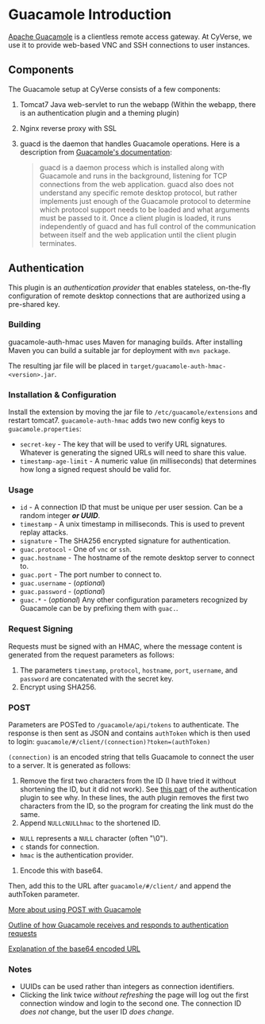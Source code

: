 # Guacamole Introduction

[Apache Guacamole](https://guacamole.apache.org/) is a clientless remote access gateway. At CyVerse, we use it to provide web-based VNC and SSH connections to user instances.


## Components

The Guacamole setup at CyVerse consists of a few components:

1. Tomcat7 Java web-servlet to run the webapp (Within the webapp, there is an authentication plugin and a theming plugin)

1. Nginx reverse proxy with SSL

1. guacd is the daemon that handles Guacamole operations. Here is a description from [Guacamole's documentation](http://guacamole.apache.org/doc/gug/guacamole-architecture.html#guacd):

    > guacd is a daemon process which is installed along with Guacamole and runs in the background, listening for TCP connections from the web application. guacd also does not understand any specific remote desktop protocol, but rather implements just enough of the Guacamole protocol to determine which protocol support needs to be loaded and what arguments must be passed to it. Once a client plugin is loaded, it runs independently of guacd and has full control of the communication between itself and the web application until the client plugin terminates.




## Authentication

This plugin is an _authentication provider_ that enables stateless, on-the-fly
configuration of remote desktop connections that are authorized using a
pre-shared key.


### Building

guacamole-auth-hmac uses Maven for managing builds. After installing Maven you can build a
suitable jar for deployment with `mvn package`.

The resulting jar file will be placed in `target/guacamole-auth-hmac-<version>.jar`.


### Installation & Configuration

Install the extension by moving the jar file to `/etc/guacamole/extensions` and restart tomcat7.
`guacamole-auth-hmac` adds two new config keys to `guacamole.properties`:

 * `secret-key` - The key that will be used to verify URL signatures.
    Whatever is generating the signed URLs will need to share this value.
 * `timestamp-age-limit` - A numeric value (in milliseconds) that determines how long
    a signed request should be valid for.


### Usage

 * `id`  - A connection ID that must be unique per user session. Can be a random integer ***or UUID***.
 * `timestamp` - A unix timestamp in milliseconds. This is used to prevent replay attacks.
 * `signature` - The SHA256 encrypted signature for authentication.
 * `guac.protocol` - One of `vnc` or `ssh`.
 * `guac.hostname` - The hostname of the remote desktop server to connect to.
 * `guac.port` - The port number to connect to.
 * `guac.username` - (_optional_)
 * `guac.password` - (_optional_)
 * `guac.*` - (_optional_) Any other configuration parameters recognized by
    Guacamole can be by prefixing them with `guac.`.


### Request Signing

Requests must be signed with an HMAC, where the message content is generated from the request parameters as follows:

 1. The parameters `timestamp`, `protocol`, `hostname`, `port`,  `username`, and `password` are concatenated with the secret key.
 1. Encrypt using SHA256.


### POST
Parameters are POSTed to `/guacamole/api/tokens` to authenticate. The response is then sent as JSON and contains `authToken` which is then used to login: `guacamole/#/client/(connection)?token=(authToken)`

`(connection)` is an encoded string that tells Guacamole to connect the user to a server. It is generated as follows:

1. Remove the first two characters from the ID (I have tried it without shortening the ID, but it did not work). See [this part](https://github.com/calvinmclean/guacamole-auth-hmac/blob/master/src/main/java/com/stephensugden/guacamole/net/hmac/HmacAuthenticationProvider.java#L175-L180) of the authentication plugin to see why. In these lines, the auth plugin removes the first two characters from the ID, so the program for creating the link must do the same.
1. Append `NULLcNULLhmac` to the shortened ID.
  - `NULL` represents a `NULL` character (often "\0").
  - `c` stands for connection.
  - `hmac` is the authentication provider.
1. Encode this with base64.

Then, add this to the URL after `guacamole/#/client/` and append the authToken parameter.

[More about using POST with Guacamole](https://glyptodon.org/jira/browse/GUAC-1102?jql=project%20%3D%20GUAC%20AND%20resolution%20%3D%20Unresolved%20AND%20priority%20%3D%20Major%20ORDER%20BY%20key%20DESC)

[Outline of how Guacamole receives and responds to authentication requests](https://sourceforge.net/p/guacamole/discussion/1110834/thread/8bea4c74/#102b)

[Explanation of the base64 encoded URL](https://sourceforge.net/p/guacamole/discussion/1110834/thread/fb609070/)


### Notes
- UUIDs can be used rather than integers as connection identifiers.
- Clicking the link twice *without refreshing* the page will log out the first connection window and login to the second one. The connection ID *does not* change, but the user ID *does change*.
